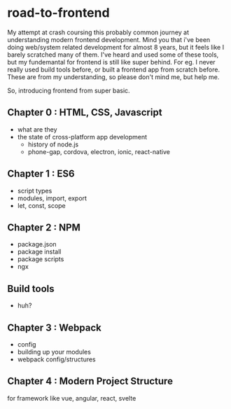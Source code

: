 # road-to-frontend
My attempt at crash coursing this probably common journey at understanding modern frontend development. Mind you that i've been doing web/system related development for almost 8 years, but it feels like I barely scratched many of them. I've heard and used some of these tools, but my fundemantal for frontend is still like super behind. For eg. I never really used build tools before, or built a frontend app from scratch before. These are from my understanding, so please don't mind me, but help me.

So, introducing frontend from super basic.

## Chapter 0 : HTML, CSS, Javascript
- what are they
- the state of cross-platform app development
  - history of node.js
  - phone-gap, cordova, electron, ionic, react-native
## Chapter 1 : ES6
- script types
- modules, import, export
- let, const, scope
## Chapter 2 : NPM
- package.json
- package install
- package scripts
- ngx
## Build tools
- huh?
## Chapter 3 : Webpack
- config
- building up your modules
- webpack config/structures
## Chapter 4 : Modern Project Structure
for framework like vue, angular, react, svelte
